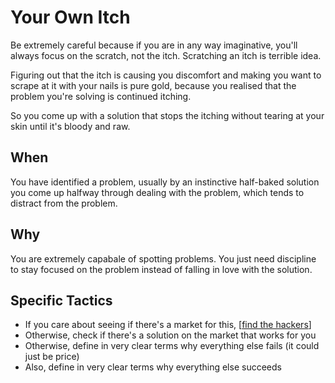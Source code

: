 # Your Own Itch

Be extremely careful because if you are in any way imaginative, you'll always focus on the scratch, not the itch. Scratching an itch is terrible idea.

Figuring out that the itch is causing you discomfort and making you want to scrape at it with your nails is pure gold, because you realised that the problem you're solving is continued itching.

So you come up with a solution that stops the itching without tearing at your skin until it's bloody and raw.

## When

You have identified a problem, usually by an instinctive half-baked solution you come up halfway through dealing with the problem, which tends to distract from the problem.

## Why

You are extremely capabale of spotting problems. You just need discipline to stay focused on the problem instead of falling in love with the solution.

## Specific Tactics

- If you care about seeing if there's a market for this, [[find the hackers]]
- Otherwise, check if there's a solution on the market that works for you
- Otherwise, define in very clear terms why everything else fails (it could just be price)
- Also, define in very clear terms why everything else succeeds

[//begin]: # "Autogenerated link references for markdown compatibility"
[find the hackers]: find-the-hackers "Find the Hackers"
[//end]: # "Autogenerated link references"